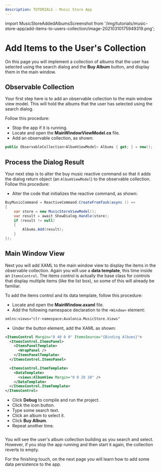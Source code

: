 ```yaml
---
description: TUTORIALS - Music Store App
---
```


import MusicStoreAddedAlbumsScreenshot from '/img/tutorials/music-store-app/add-items-to-users-collection/image-20210310175949319.png';

# Add Items to the User's Collection

On this page you will implement a collection of albums that the user has selected using the search dialog and the **Buy Album** button, and display them in the main window.

## Observable Collection

Your first step here is to add an observable collection to the main window view model. This will hold the albums that the user has selected using the search dialog.

Follow this procedure:

- Stop the app if it is running.
- Locate and open the **MainWindowViewModel.cs** file.
- Add an observable collection, as shown:

```csharp
public ObservableCollection<AlbumViewModel> Albums { get; } = new();
```

## Process the Dialog Result

Your next step is to alter the buy music reactive command so that it adds the dialog return object (an `AlbumViewModel`) to the observable collection. Follow this procedure:

- Alter the code that initializes the reactive command, as shown:

```csharp
BuyMusicCommand = ReactiveCommand.CreateFromTask(async () =>
{
    var store = new MusicStoreViewModel();
    var result = await ShowDialog.Handle(store);
    if (result != null)
    {
        Albums.Add(result);
    }
});
```

## Main Window View

Next you will add XAML to the main window view to display the items in the observable collection. Again you will use a **data template**, this time inside an `ItemsControl`. The items control is actually  the base class for controls that display multiple items (like the list box), so some of this will already be familiar.

To add the items control and its data template, follow this procedure:

- Locate and open the **MainWindow.axaml** file.
- Add the following namespace declaration to the `<Window>` element:

```xml
xmlns:views="clr-namespace:Avalonia.MusicStore.Views"
```

- Under the button element, add the XAML as shown:

```xml
<ItemsControl Margin="0 40 0 0" ItemsSource="{Binding Albums}">
  <ItemsControl.ItemsPanel>
    <ItemsPanelTemplate>
      <WrapPanel />
    </ItemsPanelTemplate>
  </ItemsControl.ItemsPanel>

  <ItemsControl.ItemTemplate>
    <DataTemplate>
      <views:AlbumView Margin="0 0 20 20" />
    </DataTemplate>
  </ItemsControl.ItemTemplate>
</ItemsControl>
```

- Click **Debug** to compile and run the project.
- Click the icon button.
- Type some search text.
- Click an album to select it.
- Click **Buy Album**.
- Repeat another time.

<p><img className="image-medium-zoom" src={MusicStoreAddedAlbumsScreenshot} alt="" /></p>

You will see the user's album collection building as you search and select. However, if you stop the app running and then start it again, the collection reverts to empty.

For the finishing touch, on the next page you will learn how to add some data persistence to the app.

